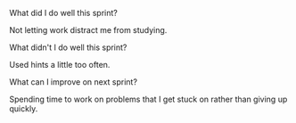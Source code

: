 What did I do well this sprint?
 
 Not letting work distract me from studying. 

 What didn't I do well this sprint?
 
 Used hints a little too often. 

 What can I improve on next sprint?
 
Spending time to work on problems that I get stuck on rather than giving up quickly. 